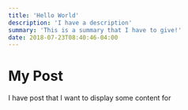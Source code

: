 ```yaml
---
title: 'Hello World'
description: 'I have a description'
summary: 'This is a summary that I have to give!'
date: 2018-07-23T08:40:46-04:00
---
```


# My Post

I have post that I want to display some content for

<!-- more -->

